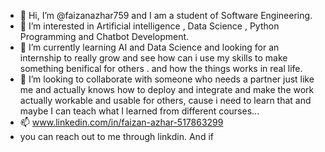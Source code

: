 - 👋 Hi, I’m @faizanazhar759 and I am a student of Software Engineering.
- 👀 I’m interested in Artificial intelligence , Data Science , Python Programming and Chatbot Development.
- 🌱 I’m currently learning AI and Data Science and looking for an internship to really grow and see how can i use my skills to make something benifical for others . and how the things works in real life.
- 💞️ I’m looking to collaborate with someone who needs a partner just like me and actually knows how to deploy and integrate and make the work actually workable and usable for others, cause i need to learn that and maybe I can teach what I learned from different courses...
- 📫 www.linkedin.com/in/faizan-azhar-517863299
- you can reach out to me through linkdin. And if 


<!---
faizanazhar759/faizanazhar759 is a ✨ special ✨ repository because its `README.md` (this file) appears on your GitHub profile.
You can click the Preview link to take a look at your changes.
--->
